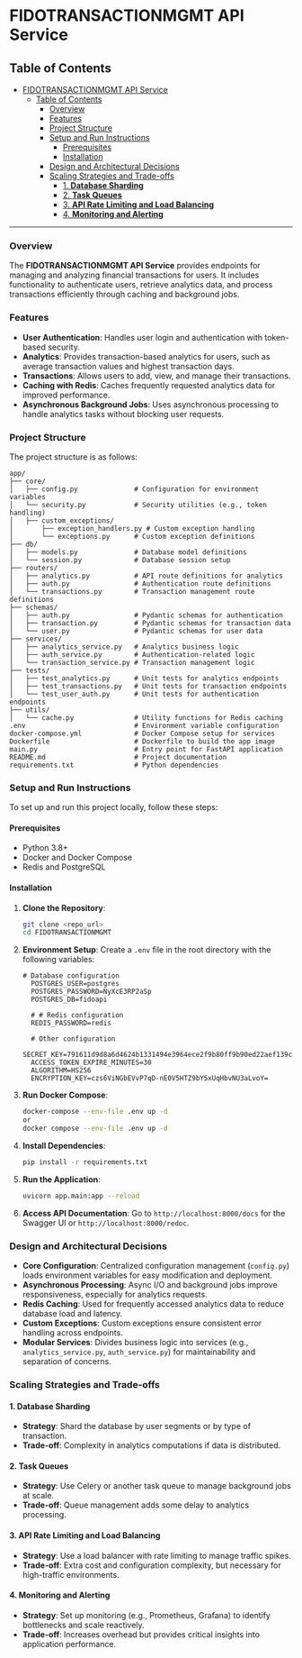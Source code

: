 
# FIDOTRANSACTIONMGMT API Service

## Table of Contents
- [FIDOTRANSACTIONMGMT API Service](#fidotransactionmgmt-api-service)
  - [Table of Contents](#table-of-contents)
    - [Overview](#overview)
    - [Features](#features)
    - [Project Structure](#project-structure)
    - [Setup and Run Instructions](#setup-and-run-instructions)
      - [Prerequisites](#prerequisites)
      - [Installation](#installation)
    - [Design and Architectural Decisions](#design-and-architectural-decisions)
    - [Scaling Strategies and Trade-offs](#scaling-strategies-and-trade-offs)
      - [1. **Database Sharding**](#1-database-sharding)
      - [2. **Task Queues**](#2-task-queues)
      - [3. **API Rate Limiting and Load Balancing**](#3-api-rate-limiting-and-load-balancing)
      - [4. **Monitoring and Alerting**](#4-monitoring-and-alerting)

---

### Overview

The **FIDOTRANSACTIONMGMT API Service** provides endpoints for managing and analyzing financial transactions for users. It includes functionality to authenticate users, retrieve analytics data, and process transactions efficiently through caching and background jobs.

### Features

- **User Authentication**: Handles user login and authentication with token-based security.
- **Analytics**: Provides transaction-based analytics for users, such as average transaction values and highest transaction days.
- **Transactions**: Allows users to add, view, and manage their transactions.
- **Caching with Redis**: Caches frequently requested analytics data for improved performance.
- **Asynchronous Background Jobs**: Uses asynchronous processing to handle analytics tasks without blocking user requests.

### Project Structure

The project structure is as follows:

```plaintext
app/
├── core/
│   ├── config.py              # Configuration for environment variables
│   └── security.py            # Security utilities (e.g., token handling)
│   ├── custom_exceptions/     
│       ├── exception_handlers.py # Custom exception handling
│       └── exceptions.py      # Custom exception definitions
├── db/
│   ├── models.py              # Database model definitions
│   └── session.py             # Database session setup
├── routers/
│   ├── analytics.py           # API route definitions for analytics
│   ├── auth.py                # Authentication route definitions
│   └── transactions.py        # Transaction management route definitions
├── schemas/
│   ├── auth.py                # Pydantic schemas for authentication
│   ├── transaction.py         # Pydantic schemas for transaction data
│   └── user.py                # Pydantic schemas for user data
├── services/
│   ├── analytics_service.py   # Analytics business logic
│   ├── auth_service.py        # Authentication-related logic
│   └── transaction_service.py # Transaction management logic
├── tests/
│   ├── test_analytics.py      # Unit tests for analytics endpoints
│   ├── test_transactions.py   # Unit tests for transaction endpoints
│   └── test_user_auth.py      # Unit tests for authentication endpoints
├── utils/
│   └── cache.py               # Utility functions for Redis caching
.env                           # Environment variable configuration
docker-compose.yml             # Docker Compose setup for services
Dockerfile                     # Dockerfile to build the app image
main.py                        # Entry point for FastAPI application
README.md                      # Project documentation
requirements.txt               # Python dependencies
```

### Setup and Run Instructions

To set up and run this project locally, follow these steps:

#### Prerequisites
- Python 3.8+
- Docker and Docker Compose
- Redis and PostgreSQL

#### Installation

1. **Clone the Repository**:
    ```bash
    git clone <repo_url>
    cd FIDOTRANSACTIONMGMT
    ```

2. **Environment Setup**:
   Create a `.env` file in the root directory with the following variables:

    ```env
    # Database configuration
      POSTGRES_USER=postgres
      POSTGRES_PASSWORD=NyXcE3RP2aSp
      POSTGRES_DB=fidoapi

      # # Redis configuration
      REDIS_PASSWORD=redis

      # Other configuration
      SECRET_KEY=791611d9d8a6d4624b1331494e3964ece2f9b80ff9b90ed22aef139cc58d03d4
      ACCESS_TOKEN_EXPIRE_MINUTES=30
      ALGORITHM=HS256
      ENCRYPTION_KEY=czs6ViNGbEVvP7qD-nE0V5HTZ9bY5xUqHbvNU3aLvoY=
    ```

3. **Run Docker Compose**:
    ```bash
    docker-compose --env-file .env up -d
    or
    docker compose --env-file .env up -d
    ```

4. **Install Dependencies**:
    ```bash
    pip install -r requirements.txt
    ```

5. **Run the Application**:
    ```bash
    uvicorn app.main:app --reload
    ```

6. **Access API Documentation**:
   Go to `http://localhost:8000/docs` for the Swagger UI or `http://localhost:8000/redoc`.

### Design and Architectural Decisions

- **Core Configuration**: Centralized configuration management (`config.py`) loads environment variables for easy modification and deployment.
- **Asynchronous Processing**: Async I/O and background jobs improve responsiveness, especially for analytics requests.
- **Redis Caching**: Used for frequently accessed analytics data to reduce database load and latency.
- **Custom Exceptions**: Custom exceptions ensure consistent error handling across endpoints.
- **Modular Services**: Divides business logic into services (e.g., `analytics_service.py`, `auth_service.py`) for maintainability and separation of concerns.

### Scaling Strategies and Trade-offs

#### 1. **Database Sharding**
   - **Strategy**: Shard the database by user segments or by type of transaction.
   - **Trade-off**: Complexity in analytics computations if data is distributed.

#### 2. **Task Queues**
   - **Strategy**: Use Celery or another task queue to manage background jobs at scale.
   - **Trade-off**: Queue management adds some delay to analytics processing.

#### 3. **API Rate Limiting and Load Balancing**
   - **Strategy**: Use a load balancer with rate limiting to manage traffic spikes.
   - **Trade-off**: Extra cost and configuration complexity, but necessary for high-traffic environments.

#### 4. **Monitoring and Alerting**
   - **Strategy**: Set up monitoring (e.g., Prometheus, Grafana) to identify bottlenecks and scale reactively.
   - **Trade-off**: Increases overhead but provides critical insights into application performance.

